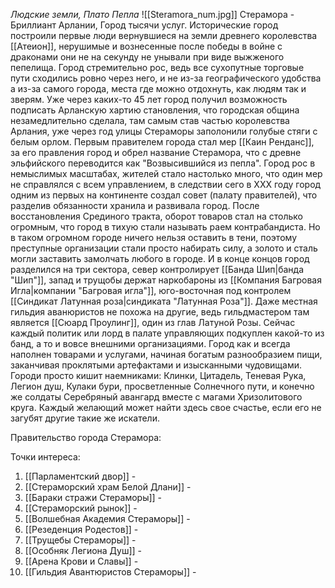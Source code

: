 *Людские земли, Плато Пепла*
![[Steramora_num.jpg]]
Стерамора - Бриллиант Арлании, Город тысячи услуг. Исторические город построили первые люди вернувшиеся на земли древнего королевства [[Атеион]], нерушимые и вознесенные после победы в войне с драконами они не на секунду не унывали при виде выжженого пепелища. Город стремительно рос, ведь все сухопутные торговые пути сходились ровно через него, и не из-за географического удобства а из-за самого города, места где можно отдохнуть, как людям так и зверям. Уже через каких-то 45 лет город получил возможность подписать Арланскую хартию становления, что городская община незамедлительно сделала, там самым став частью королевства Арлания, уже через год улицы Стераморы заполонили голубые стяги с белым орлом. Первым правителем города стал мер [[Каин Ренданс]], за его правления город и обрел название Стерамора, что с древне эльфийского переводится как "Возвысившийся из пепла". Город рос в немыслимых масштабах, жителей стало настолько много, что один мер не справлялся с всем управлением, в следствии сего в ХХХ году город одним из первых на континенте создал совет (палату правителей), что разделив обязанности хранила и развивала город. После восстановления Срединого тракта, оборот товаров стал на столько огромным, что город в тихую стали называть раем контрабандиста. Но в таком огромном городе ничего нельзя оставить в тени, поэтому преступные организации стали просто набирать силу, а золото и сталь могли заставить замолчать любого в городе. И в конце концов город разделился на три сектора, север контролирует [[Банда Шип|банда "Шип"]], запад и трущобы держат наркобароны из [[Компания Багровая Игла|компании "Багровая игла"]], юго-восточная под контролем [[Синдикат Латунная роза|синдиката "Латунная Роза"]]. Даже местная гильдия аванюристов не похожа на другие, ведь гильдмастером там является [[Сюард Проулинг]], один из глав Латуной Розы. Сейчас каждый политик или лорд в палате управляющих подкуплен какой-то из банд, а то и вовсе внешними организациями. Город как и всегда наполнен товарами и услугами, начиная богатым разнообразием пищи, заканчивая проклятыми артефактами и изысканными чудовищами. Городи просто кишит наемниками: Клинки, Цитадель, Теневая Рука, Легион душ, Кулаки бури, просветленные Солнечного пути, и конечно же солдаты Серебряный авангард вместе с магами Хризолитового круга. Каждый желающий может найти здесь свое счастье, если его не загубят другие такие же искатели.

Правительство города Стерамора: 

Точки интереса: 
1. [[Парламентский двор]] - 
2. [[Стераморский храм Белой Длани]] -
3. [[Бараки стражи Стераморы]] -
4. [[Стераморский рынок]] -
5. [[Волшебная Академия Стераморы]] -
6. [[Резеденция Родестов]] -
7. [[Трущебы Стераморы]] -
8. [[Особняк Легиона Душ]] -
9. [[Арена Крови и Славы]] - 
10. [[Гильдия Авантюристов Стераморы]] -